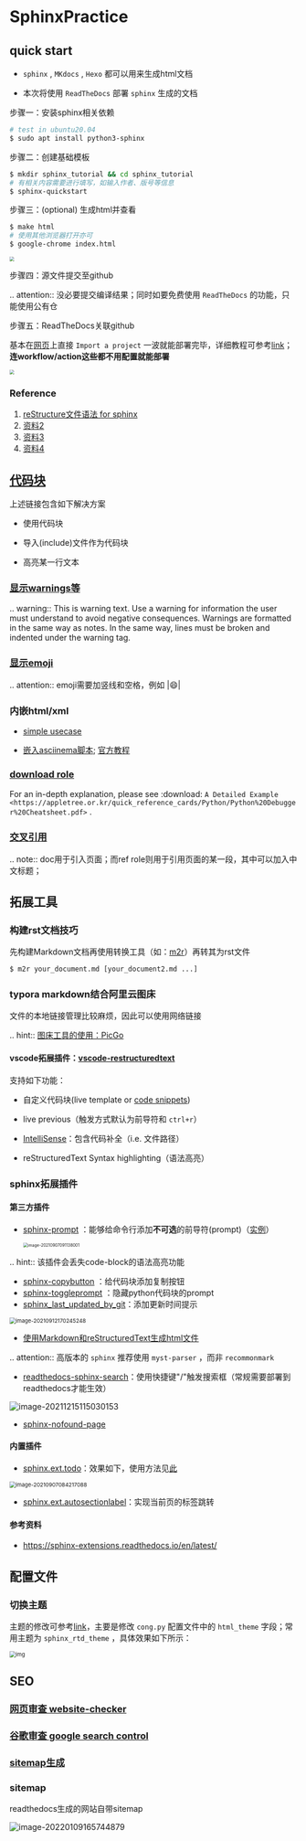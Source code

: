# SphinxPractice

## quick start

- `sphinx` , `MKdocs` , `Hexo` 都可以用来生成html文档

- 本次将使用 `ReadTheDocs` 部署 `sphinx` 生成的文档

步骤一：安装sphinx相关依赖

```bash
# test in ubuntu20.04
$ sudo apt install python3-sphinx
```

步骤二：创建基础模板

```bash
$ mkdir sphinx_tutorial && cd sphinx_tutorial
# 有相关内容需要进行填写，如输入作者、版号等信息
$ sphinx-quickstart
```

步骤三：(optional) 生成html并查看

```bash
$ make html
# 使用其他浏览器打开亦可
$ google-chrome index.html
```

<img src="https://natsu-akatsuki.oss-cn-guangzhou.aliyuncs.com/img/image-20210731000407495.png" style="zoom: 50%; " />

步骤四：源文件提交至github

.. attention:: 没必要提交编译结果；同时如要免费使用 `ReadTheDocs` 的功能，只能使用公有仓

步骤五：ReadTheDocs关联github

基本在[网页](https://readthedocs.org/)上直接 `Import a project` 一波就能部署完毕，详细教程可参考[link](https://docs.readthedocs.io/en/stable/intro/import-guide.html)；**连workflow/action这些都不用配置就能部署**

<img src="https://natsu-akatsuki.oss-cn-guangzhou.aliyuncs.com/img/image-20210731001321545.png" style="zoom: 50%; " />

### Reference

1. [reStructure文件语法 for sphinx](https://www.sphinx-doc.org/en/master/usage/restructuredtext/basics.html#)
2. [资料2](https://sublime-and-sphinx-guide.readthedocs.io/en/latest/images.html)
3. [资料3](https://docs.typo3.org/m/typo3/docs-how-to-document/master/en-us/WritingReST/Admonitions.html)
4. [资料4](https://bashtage.github.io/sphinx-material/rst-cheatsheet/rst-cheatsheet.html)

## [代码块](https://sublime-and-sphinx-guide.readthedocs.io/en/latest/code_blocks.html)

上述链接包含如下解决方案

- 使用代码块

- 导入(include)文件作为代码块
- 高亮某一行文本

### [显示warnings等](https://sublime-and-sphinx-guide.readthedocs.io/en/latest/notes_warnings.html)

.. warning:: This is warning text. Use a warning for information the user must understand to avoid negative consequences. Warnings are formatted in the same way as notes. In the same way, lines must be broken and indented under the warning tag.

### [显示emoji](https://sphinxemojicodes.readthedocs.io/en/stable/)

.. attention:: emoji需要加竖线和空格，例如 |:smile:|

### 内嵌html/xml

- [simple usecase](https://stackoverflow.com/questions/50565770/how-to-embed-html-or-xml-in-restructuredtext-sphinx-so-the-browser-cna-render)

- [嵌入asciinema脚本](https://raw.githubusercontent.com/catkin/catkin_tools/master/docs/verbs/catkin_build.rst); [官方教程](https://asciinema.org/docs/embedding)

<center><script type="text/javascript" src="https://asciinema.org/a/GdUfcN6YnWz6GSwNAF9Mqhm25.js" id="asciicast-GdUfcN6YnWz6GSwNAF9Mqhm25"></script></center>

### [download role](https://stackoverflow.com/questions/3615142/how-to-include-pdf-in-sphinx-documentation)

For an in-depth explanation, please see :download: `A Detailed Example <https://appletree.or.kr/quick_reference_cards/Python/Python%20Debugger%20Cheatsheet.pdf>` .

### [交叉引用](https://docs.readthedocs.io/en/stable/guides/cross-referencing-with-sphinx.html#)

.. note:: doc用于引入页面；而ref role则用于引用页面的某一段，其中可以加入中文标题；

## 拓展工具

### 构建rst文档技巧

先构建Markdown文档再使用转换工具（如：[m2r](https://github.com/miyakogi/m2r)）再转其为rst文件

```bash
$ m2r your_document.md [your_document2.md ...]
```

### typora markdown结合阿里云图床

文件的本地链接管理比较麻烦，因此可以使用网络链接

.. hint:: [图床工具的使用：PicGo](https://www.jianshu.com/p/9d91355e8418)

#### vscode拓展插件：[vscode-restructuredtext](https://github.com/vscode-restructuredtext/vscode-restructuredtext)

支持如下功能：

- 自定义代码块(live template or [code snippets](https://docs.restructuredtext.net/articles/snippets.html))

- live previous（触发方式默认为前导符和 `ctrl+r`）

- [IntelliSense](https://docs.restructuredtext.net/articles/intellisense.html)：包含代码补全（i.e. 文件路径）

- reStructuredText Syntax highlighting（语法高亮）

### sphinx拓展插件

#### 第三方插件

- [sphinx-prompt](https://sphinx-extensions.readthedocs.io/en/latest/sphinx-prompt.html) ：能够给命令行添加**不可选**的前导符(prompt)（[实例](http://sbrunner.github.io/sphinx-prompt/)）

  <img src="https://natsu-akatsuki.oss-cn-guangzhou.aliyuncs.com/img/image-20210907091138001.png" alt="image-20210907091138001" style="zoom:50%; " />

.. hint:: 该插件会丢失code-block的语法高亮功能

- [sphinx-copybutton](https://github.com/executablebooks/sphinx-copybutton) ：给代码块添加复制按钮
- [sphinx-toggleprompt](https://sphinx-toggleprompt.readthedocs.io/en/master/) ：隐藏python代码块的prompt
- [sphinx_last_updated_by_git](https://github.com/mgeier/sphinx-last-updated-by-git)：添加更新时间提示

<img src="https://natsu-akatsuki.oss-cn-guangzhou.aliyuncs.com/img/image-20210912170245248.png" alt="image-20210912170245248" style="zoom:67%; " />

- [使用Markdown和reStructuredText生成html文件](https://www.sphinx-doc.org/en/master/usage/markdown.html)

.. attention:: 高版本的 `sphinx` 推荐使用 `myst-parser` ，而非 `recommonmark`

- [readthedocs-sphinx-search](https://readthedocs-sphinx-search.readthedocs.io/en/latest/index.html)：使用快捷键"/"触发搜索框（常规需要部署到readthedocs才能生效）

![image-20211215115030153](https://natsu-akatsuki.oss-cn-guangzhou.aliyuncs.com/img/image-20211215115030153.png)

- [sphinx-nofound-page](https://github.com/readthedocs/sphinx-notfound-page)

#### 内置插件

- [sphinx.ext.todo](https://www.sphinx-doc.org/en/master/usage/extensions/todo.html#confval-todo_include_todos)：效果如下，使用方法见[此](https://stackoverflow.com/questions/22290548/sphinx-todo-box-not-showing/22290786)

<img src="https://natsu-akatsuki.oss-cn-guangzhou.aliyuncs.com/img/image-20210907084217088.png" alt="image-20210907084217088" style="zoom:67%; " />

- [sphinx.ext.autosectionlabel](https://www.sphinx-doc.org/en/master/usage/extensions/autosectionlabel.html#module-sphinx.ext.autosectionlabel)：实现当前页的标签跳转

#### 参考资料

- <https://sphinx-extensions.readthedocs.io/en/latest/>

## 配置文件

### 切换主题

主题的修改可参考[link](https://www.sphinx-doc.org/en/master/usage/theming.html)，主要是修改 `cong.py` 配置文件中的 `html_theme` 字段；常用主题为 `sphinx_rtd_theme` ，具体效果如下所示：

<img src="https://natsu-akatsuki.oss-cn-guangzhou.aliyuncs.com/img/SwKXV7YrO9MAwnQG.png!thumbnail" alt="img" style="zoom:67%; " />

## SEO

### [网页审查 website-checker](https://tranngocthuy.com/websitechecker/)

### [谷歌审查 google search control](https://search.google.com/search-console)

### [sitemap生成](https://www.xml-sitemaps.com/)

### sitemap

readthedocs生成的网站自带sitemap

![image-20220109165744879](https://natsu-akatsuki.oss-cn-guangzhou.aliyuncs.com/img/image-20220109165744879.png)
